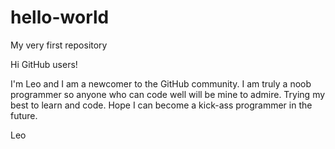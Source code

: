 # hello-world
My very first repository

Hi GitHub users!

I'm Leo and I am a newcomer to the GitHub community.
I am truly a noob programmer so anyone who can code well will be mine to admire.
Trying my best to learn and code.
Hope I can become a kick-ass programmer in the future.

Leo
